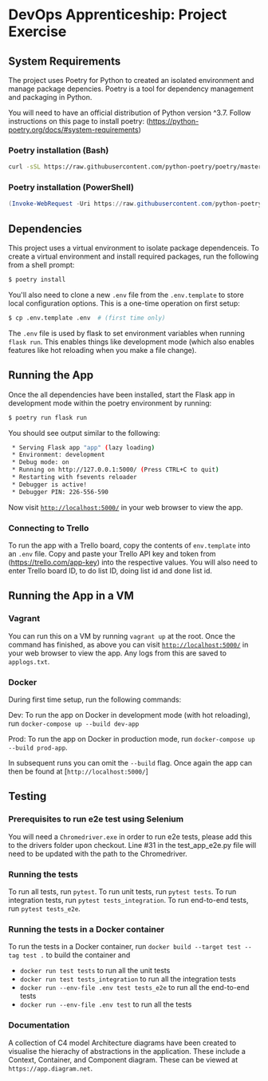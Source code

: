 # DevOps Apprenticeship: Project Exercise

## System Requirements

The project uses Poetry for Python to created an isolated environment and manage package depencies. Poetry is a tool for dependency management and packaging in Python.

You will need to have an official distribution of Python version ^3.7. Follow instructions on this page to install poetry: (https://python-poetry.org/docs/#system-requirements)

### Poetry installation (Bash)

```bash
curl -sSL https://raw.githubusercontent.com/python-poetry/poetry/master/get-poetry.py | python
```

### Poetry installation (PowerShell)

```powershell
(Invoke-WebRequest -Uri https://raw.githubusercontent.com/python-poetry/poetry/master/get-poetry.py -UseBasicParsing).Content | python
```
## Dependencies

This project uses a virtual environment to isolate package dependenceis. To create a virtual environment and install required packages, run the following from a shell prompt:

```bash
$ poetry install
```

You'll also need to clone a new `.env` file from the `.env.template` to store local configuration options. This is a one-time operation on first setup:

```bash
$ cp .env.template .env  # (first time only)
```

The `.env` file is used by flask to set environment variables when running `flask run`. This enables things like development mode (which also enables features like hot reloading when you make a file change).

## Running the App

Once the all dependencies have been installed, start the Flask app in development mode within the poetry environment by running:
```bash
$ poetry run flask run
```

You should see output similar to the following:
```bash
 * Serving Flask app "app" (lazy loading)
 * Environment: development
 * Debug mode: on
 * Running on http://127.0.0.1:5000/ (Press CTRL+C to quit)
 * Restarting with fsevents reloader
 * Debugger is active!
 * Debugger PIN: 226-556-590
```
Now visit [`http://localhost:5000/`](http://localhost:5000/) in your web browser to view the app.

### Connecting to Trello

To run the app with a Trello board, copy the contents of `env.template` into an `.env` file. 
Copy and paste your Trello API key and token from (https://trello.com/app-key) into the respective values.
You will also need to enter Trello board ID, to do list ID, doing list id and done list id.

## Running the App in a VM

### Vagrant

You can run this on a VM by running `vagrant up` at the root. Once the command has finished, as above you can visit [`http://localhost:5000/`](http://localhost:5000/) in your web browser to view the app. Any logs from this are saved to `applogs.txt`.

### Docker

During first time setup, run the following commands:

Dev:
To run the app on Docker in development mode (with hot reloading), run `docker-compose up --build dev-app`

Prod:
To run the app on Docker in production mode, run `docker-compose up --build prod-app`. 

In subsequent runs you can omit the `--build` flag. Once again the app can then be found at [`http://localhost:5000/`]

## Testing

### Prerequisites to run e2e test using Selenium ###

You will need a `Chromedriver.exe` in order to run e2e tests, please add this to the drivers folder upon checkout.
Line #31 in the test_app_e2e.py file will need to be updated with the path to the Chromedriver.

### Running the tests
To run all tests, run `pytest`.
To run unit tests, run `pytest tests`.
To run integration tests, run `pytest tests_integration`.
To run end-to-end tests, run `pytest tests_e2e`.

### Running the tests in a Docker container 

To run the tests in a Docker container, run  `docker build --target test --tag test .` to build the container and
 * `docker run test tests` to run all the unit tests
 * `docker run test tests_integration` to run all the integration tests
 * `docker run --env-file .env test tests_e2e` to run all the end-to-end tests
 * `docker run --env-file .env test` to run all the tests

### Documentation

A collection of C4 model Architecture diagrams have been created to visualise the hierachy of abstractions in the application. These include a Context, Container, and Component diagram. These can be viewed at `https://app.diagram.net`.